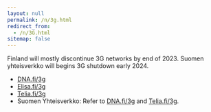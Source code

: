 ```yaml
---
layout: null
permalink: /n/3g.html
redirect_from:
  - /n/3G.html
sitemap: false
---
```


Finland will mostly discontinue 3G networks by end of 2023. Suomen
yhteisverkko will begins 3G shutdown early 2024.

- [DNA.fi/3g]
- [Elisa.fi/3g]
- [Telia.fi/3g]
- Suomen Yhteisverkko: Refer to [DNA.fi/3g] and [Telia.fi/3g].

[DNA.fi/3g]: https://dna.fi/3g
[Elisa.fi/3g]: https://elisa.fi/3g
[Telia.fi/3g]: https://telia.fi/3g
